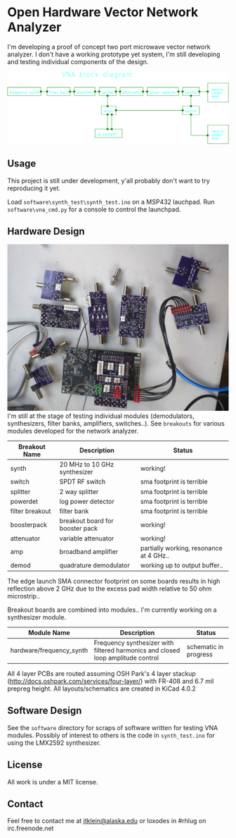 # Open Hardware Vector Network Analyzer
I'm developing a proof of concept two port microwave vector network analyzer. 
I don't have a working prototype yet system, I'm still developing and testing individual components of the design.

![block diagram](./doc/block_diagram.png)

## Usage
This project is still under development, y'all probably don't want to try reproducing it yet.

Load `software\synth_test\synth_test.ino` on a MSP432 lauchpad.
Run `software\vna_cmd.py` for a console to control the launchpad. 

## Hardware Design
![picture of modules](./doc/modules.jpg)
I'm still at the stage of testing individual modules (demodulators, synthesizers, filter banks, amplifiers, switches..).
See `breakouts` for various modules developed for the network analyzer.

| Breakout Name | Description   | Status |
| ------------- | ------------- | ------ |
| synth | 20 MHz to 10 GHz synthesizer | working! |
| switch | SPDT RF switch | sma footprint is terrible |
| splitter | 2 way splitter | sma footprint is terrible |
| powerdet | log power detector | sma footprint is terrible |
| filter breakout | filter bank | sma footprint is terrible |
| boosterpack | breakout board for booster pack | working! |
| attenuator | variable attenuator | working! |
| amp | broadband amplifier | partially working, resonance at 4 GHz.. |
| demod | quadrature demodulator | working up to output buffer.. |

The edge launch SMA connector footprint on some boards results in high reflection above 2 GHz due to the excess pad width relative to 50 ohm microstrip.. 

Breakout boards are combined into modules.. I'm currently working on a synthesizer module.

| Module Name | Description   | Status |
| ----------- | ------------- | ------ |
| hardware/frequency_synth | Frequency synthesizer with filtered harmonics and closed loop amplitude control | schematic in progress |




All 4 layer PCBs are routed assuming OSH Park's 4 layer stackup (http://docs.oshpark.com/services/four-layer/) with FR-408 and 6.7 mil prepreg height. 
All layouts/schematics are created in KiCad 4.0.2

## Software Design
See the `software` directory for scraps of software written for testing VNA modules. 
Possibly of interest to others is the code in `synth_test.ino` for using the LMX2592 synthesizer.  

## License
All work is under a MIT license.

## Contact
Feel free to contact me at jtklein@alaska.edu or loxodes in #rhlug on irc.freenode.net

